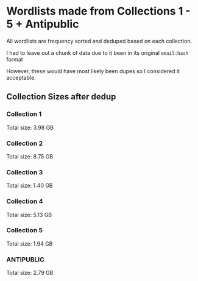 # Wordlists made from Collections 1 - 5 + Antipublic
All wordlists are frequency sorted and deduped based on each collection.

I had to leave out a chunk of data due to it been in its original ``email:hash`` format

However, these would have most likely been dupes so I considered it acceptable.

## Collection Sizes after dedup
### Collection 1
Total size: 3.98 GB
### Collection 2 
Total size: 8.75 GB
### Collection 3 
Total size: 1.40 GB
### Collection 4 
Total size: 5.13 GB
### Collection 5 
Total size: 1.94 GB
### ANTIPUBLIC 
Total size: 2.79 GB
